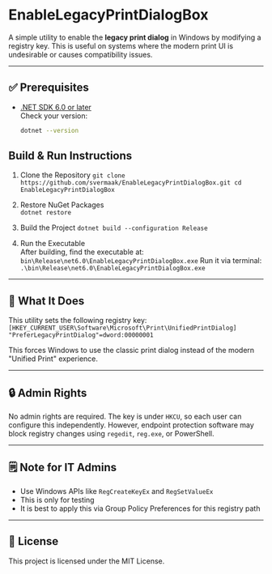 
# EnableLegacyPrintDialogBox

A simple utility to enable the **legacy print dialog** in Windows by modifying a registry key.
This is useful on systems where the modern print UI is undesirable or causes compatibility issues.

---

## ✅ Prerequisites
- [.NET SDK 6.0 or later](https://dotnet.microsoft.com/en-us/download)  
  Check your version:
  ```bash
  dotnet --version
## Build & Run Instructions
1.  Clone the Repository
    `git clone https://github.com/svermaak/EnableLegacyPrintDialogBox.git
    cd EnableLegacyPrintDialogBox` 
    
2.  Restore NuGet Packages   
    `dotnet restore` 
    
3.  Build the Project
    `dotnet build --configuration Release` 
    
4.  Run the Executable  
    After building, find the executable at:     
    `bin\Release\net6.0\EnableLegacyPrintDialogBox.exe` 
    Run it via terminal:
    `.\bin\Release\net6.0\EnableLegacyPrintDialogBox.exe` 
    

----------

## 🧪 What It Does

This utility sets the following registry key:
`[HKEY_CURRENT_USER\Software\Microsoft\Print\UnifiedPrintDialog]
"PreferLegacyPrintDialog"=dword:00000001` 

This forces Windows to use the classic print dialog instead of the modern "Unified Print" experience.

----------

## 🔒 Admin Rights

No admin rights are required. The key is under `HKCU`, so each user can configure this independently.
However, endpoint protection software may block registry changes using `regedit`, `reg.exe`, or PowerShell.

----------

## 🗒️ Note for IT Admins
-  Use Windows APIs like `RegCreateKeyEx` and `RegSetValueEx`
-  This is only for testing
-  It is best to apply this via Group Policy Preferences for this registry path
    

----------

## 📜 License

This project is licensed under the MIT License.

